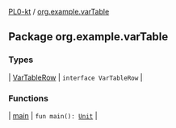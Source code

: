 [PL0-kt](../index.md) / [org.example.varTable](./index.md)

## Package org.example.varTable

### Types

| [VarTableRow](-var-table-row/index.md) | `interface VarTableRow` |

### Functions

| [main](main.md) | `fun main(): `[`Unit`](https://kotlinlang.org/api/latest/jvm/stdlib/kotlin/-unit/index.html) |

